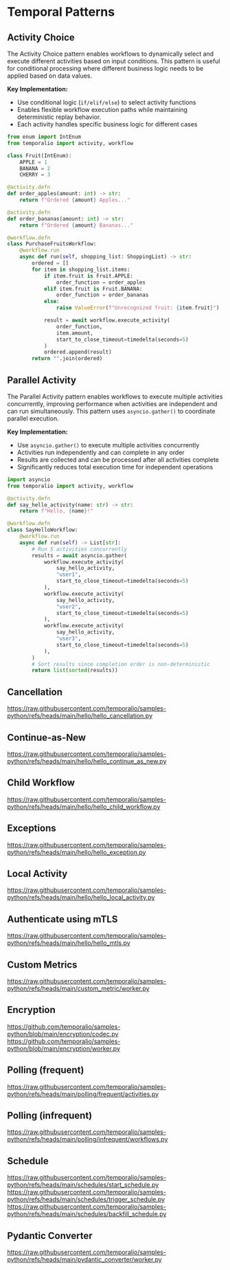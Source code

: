# Temporal Patterns

## Activity Choice

The Activity Choice pattern enables workflows to dynamically select and execute different activities based on input conditions. This pattern is useful for conditional processing where different business logic needs to be applied based on data values.

**Key Implementation:**

- Use conditional logic (`if/elif/else`) to select activity functions
- Enables flexible workflow execution paths while maintaining deterministic replay behavior.
- Each activity handles specific business logic for different cases

```python
from enum import IntEnum
from temporalio import activity, workflow

class Fruit(IntEnum):
    APPLE = 1
    BANANA = 2
    CHERRY = 3

@activity.defn
def order_apples(amount: int) -> str:
    return f"Ordered {amount} Apples..."

@activity.defn
def order_bananas(amount: int) -> str:
    return f"Ordered {amount} Bananas..."

@workflow.defn
class PurchaseFruitsWorkflow:
    @workflow.run
    async def run(self, shopping_list: ShoppingList) -> str:
        ordered = []
        for item in shopping_list.items:
            if item.fruit is Fruit.APPLE:
                order_function = order_apples
            elif item.fruit is Fruit.BANANA:
                order_function = order_bananas
            else:
                raise ValueError(f"Unrecognized fruit: {item.fruit}")

            result = await workflow.execute_activity(
                order_function,
                item.amount,
                start_to_close_timeout=timedelta(seconds=5)
            )
            ordered.append(result)
        return "".join(ordered)
```

## Parallel Activity

The Parallel Activity pattern enables workflows to execute multiple activities concurrently, improving performance when activities are independent and can run simultaneously. This pattern uses `asyncio.gather()` to coordinate parallel execution.

**Key Implementation:**

- Use `asyncio.gather()` to execute multiple activities concurrently
- Activities run independently and can complete in any order
- Results are collected and can be processed after all activities complete
- Significantly reduces total execution time for independent operations

```python
import asyncio
from temporalio import activity, workflow

@activity.defn
def say_hello_activity(name: str) -> str:
    return f"Hello, {name}!"

@workflow.defn
class SayHelloWorkflow:
    @workflow.run
    async def run(self) -> List[str]:
        # Run 5 activities concurrently
        results = await asyncio.gather(
            workflow.execute_activity(
                say_hello_activity,
                "user1",
                start_to_close_timeout=timedelta(seconds=5)
            ),
            workflow.execute_activity(
                say_hello_activity,
                "user2",
                start_to_close_timeout=timedelta(seconds=5)
            ),
            workflow.execute_activity(
                say_hello_activity,
                "user3",
                start_to_close_timeout=timedelta(seconds=5)
            ),
        )
        # Sort results since completion order is non-deterministic
        return list(sorted(results))
```

## Cancellation

https://raw.githubusercontent.com/temporalio/samples-python/refs/heads/main/hello/hello_cancellation.py

## Continue-as-New

https://raw.githubusercontent.com/temporalio/samples-python/refs/heads/main/hello/hello_continue_as_new.py

## Child Workflow

https://raw.githubusercontent.com/temporalio/samples-python/refs/heads/main/hello/hello_child_workflow.py

## Exceptions

https://raw.githubusercontent.com/temporalio/samples-python/refs/heads/main/hello/hello_exception.py

## Local Activity

https://raw.githubusercontent.com/temporalio/samples-python/refs/heads/main/hello/hello_local_activity.py

## Authenticate using mTLS

https://raw.githubusercontent.com/temporalio/samples-python/refs/heads/main/hello/hello_mtls.py

## Custom Metrics

https://raw.githubusercontent.com/temporalio/samples-python/refs/heads/main/custom_metric/worker.py

## Encryption

https://github.com/temporalio/samples-python/blob/main/encryption/codec.py
https://github.com/temporalio/samples-python/blob/main/encryption/worker.py

## Polling (frequent)

https://raw.githubusercontent.com/temporalio/samples-python/refs/heads/main/polling/frequent/activities.py

## Polling (infrequent)

https://raw.githubusercontent.com/temporalio/samples-python/refs/heads/main/polling/infrequent/workflows.py

## Schedule

https://raw.githubusercontent.com/temporalio/samples-python/refs/heads/main/schedules/start_schedule.py
https://raw.githubusercontent.com/temporalio/samples-python/refs/heads/main/schedules/trigger_schedule.py
https://raw.githubusercontent.com/temporalio/samples-python/refs/heads/main/schedules/backfill_schedule.py

## Pydantic Converter

https://raw.githubusercontent.com/temporalio/samples-python/refs/heads/main/pydantic_converter/worker.py